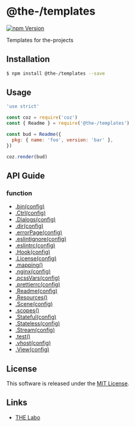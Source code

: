 @the-/templates
==========

<!---
This file is generated by the-tmpl. Do not update manually.
--->

<!-- Badge Start -->
<a name="badges"></a>

[![npm Version][bd_npm_shield_url]][bd_npm_url]

[bd_repo_url]: https://github.com/the-labo/the
[bd_travis_url]: http://travis-ci.org/the-labo/the
[bd_travis_shield_url]: http://img.shields.io/travis/the-labo/the.svg?style=flat
[bd_travis_com_url]: http://travis-ci.com/the-labo/the
[bd_travis_com_shield_url]: https://api.travis-ci.com/the-labo/the.svg?token=
[bd_license_url]: https://github.com/the-labo/the/blob/master/LICENSE
[bd_npm_url]: http://www.npmjs.org/package/@the-/templates
[bd_npm_shield_url]: http://img.shields.io/npm/v/@the-/templates.svg?style=flat
[bd_standard_url]: http://standardjs.com/
[bd_standard_shield_url]: https://img.shields.io/badge/code%20style-standard-brightgreen.svg

<!-- Badge End -->


<!-- Description Start -->
<a name="description"></a>

Templates for the-projects

<!-- Description End -->


<!-- Overview Start -->
<a name="overview"></a>




<!-- Overview End -->


<!-- Sections Start -->
<a name="sections"></a>

<!-- Section from "doc/readme/01.Installation.md.hbs" Start -->

<a name="section-doc-readme-01-installation-md"></a>

Installation
-----

```bash
$ npm install @the-/templates --save
```


<!-- Section from "doc/readme/01.Installation.md.hbs" End -->

<!-- Section from "doc/readme/02.Usage.md.hbs" Start -->

<a name="section-doc-readme-02-usage-md"></a>

Usage
---------

```javascript
'use strict'

const coz = require('coz')
const { Readme } = require('@the-/templates')

const bud = Readme({
  pkg: { name: 'foo', version: 'bar' },
})

coz.render(bud)

```


<!-- Section from "doc/readme/02.Usage.md.hbs" End -->


<!-- Sections Start -->

<a name="api"></a>

## API Guide

### function
- [.bin(config)](./doc/api/api.md#module_@the-/templates.bin)
- [.Ctrl(config)](./doc/api/api.md#module_@the-/templates.Ctrl)
- [.Dialogs(config)](./doc/api/api.md#module_@the-/templates.Dialogs)
- [.dir(config)](./doc/api/api.md#module_@the-/templates.dir)
- [.errorPage(config)](./doc/api/api.md#module_@the-/templates.errorPage)
- [.eslintignore(config)](./doc/api/api.md#module_@the-/templates.eslintignore)
- [.eslintrc(config)](./doc/api/api.md#module_@the-/templates.eslintrc)
- [.Hook(config)](./doc/api/api.md#module_@the-/templates.Hook)
- [.License(config)](./doc/api/api.md#module_@the-/templates.License)
- [.mapping()](./doc/api/api.md#module_@the-/templates.mapping)
- [.nginx(config)](./doc/api/api.md#module_@the-/templates.nginx)
- [.pcssVars(config)](./doc/api/api.md#module_@the-/templates.pcssVars)
- [.prettierrc(config)](./doc/api/api.md#module_@the-/templates.prettierrc)
- [.Readme(config)](./doc/api/api.md#module_@the-/templates.Readme)
- [.Resources()](./doc/api/api.md#module_@the-/templates.Resources)
- [.Scene(config)](./doc/api/api.md#module_@the-/templates.Scene)
- [.scopes()](./doc/api/api.md#module_@the-/templates.scopes)
- [.Stateful(config)](./doc/api/api.md#module_@the-/templates.Stateful)
- [.Stateless(config)](./doc/api/api.md#module_@the-/templates.Stateless)
- [.Stream(config)](./doc/api/api.md#module_@the-/templates.Stream)
- [.test()](./doc/api/api.md#module_@the-/templates.test)
- [.vhost(config)](./doc/api/api.md#module_@the-/templates.vhost)
- [.View(config)](./doc/api/api.md#module_@the-/templates.View)

<!-- LICENSE Start -->
<a name="license"></a>

License
-------
This software is released under the [MIT License](https://github.com/the-labo/the/blob/master/LICENSE).

<!-- LICENSE End -->


<!-- Links Start -->
<a name="links"></a>

Links
------

+ [THE Labo][the_labo_url]

[the_labo_url]: https://github.com/the-labo

<!-- Links End -->
